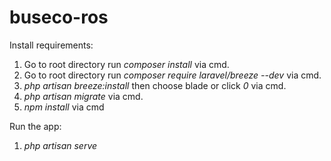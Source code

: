 # buseco-ros

Install requirements:
1. Go to root directory run *composer install* via cmd.
2. Go to root directory run *composer require laravel/breeze --dev* via cmd.
3. *php artisan breeze:install* then choose blade or click *0* via cmd.
4. *php artisan migrate* via cmd.
5. *npm install* via cmd

Run the app:
1. *php artisan serve*

